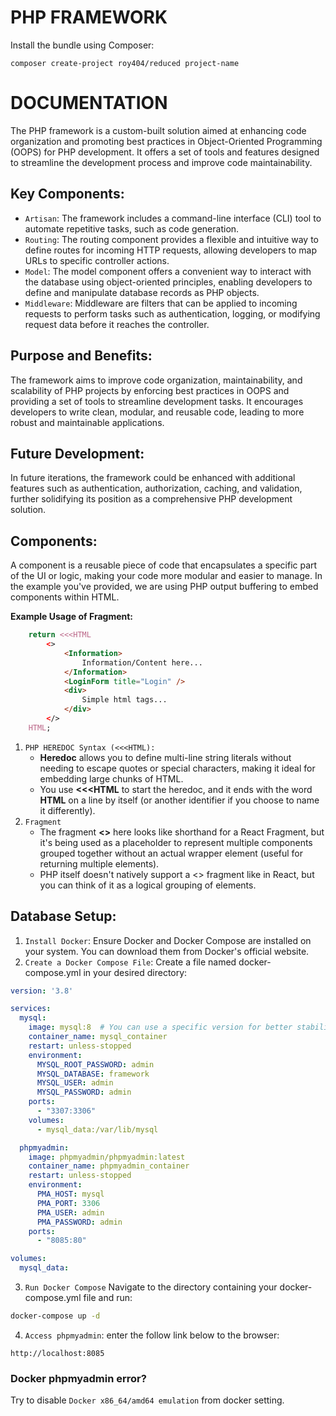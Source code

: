 # PHP FRAMEWORK

Install the bundle using Composer:
```
composer create-project roy404/reduced project-name
```

# DOCUMENTATION

The PHP framework is a custom-built solution aimed at enhancing code organization and promoting best practices in Object-Oriented Programming (OOPS) for PHP development. It offers a set of tools and features designed to streamline the development process and improve code maintainability.

## Key Components:

- `Artisan`: The framework includes a command-line interface (CLI) tool to automate repetitive tasks, such as code generation.
- `Routing`: The routing component provides a flexible and intuitive way to define routes for incoming HTTP requests, allowing developers to map URLs to specific controller actions.
- `Model`: The model component offers a convenient way to interact with the database using object-oriented principles, enabling developers to define and manipulate database records as PHP objects.
- `Middleware`: Middleware are filters that can be applied to incoming requests to perform tasks such as authentication, logging, or modifying request data before it reaches the controller.

## Purpose and Benefits:

The framework aims to improve code organization, maintainability, and scalability of PHP projects by enforcing best practices in OOPS and providing a set of tools to streamline development tasks. It encourages developers to write clean, modular, and reusable code, leading to more robust and maintainable applications.

## Future Development:

In future iterations, the framework could be enhanced with additional features such as authentication, authorization, caching, and validation, further solidifying its position as a comprehensive PHP development solution.

## Components:
A component is a reusable piece of code that encapsulates a specific part of the UI or logic, making your code more modular and easier to manage. In the example you've provided, we are using PHP output buffering to embed components within HTML.

**Example Usage of Fragment:**
```PHP
    return <<<HTML
        <>
            <Information>
                Information/Content here...
            </Information>
            <LoginForm title="Login" />
            <div>
                Simple html tags...
            </div>
        </>
    HTML;
```

1. `PHP HEREDOC Syntax (<<<HTML):` 
   - **Heredoc** allows you to define multi-line string literals without needing to escape quotes or special characters, making it ideal for embedding large chunks of HTML.
   - You use **<<<HTML** to start the heredoc, and it ends with the word **HTML** on a line by itself (or another identifier if you choose to name it differently).
2. `Fragment`
   - The fragment **<>** here looks like shorthand for a React Fragment, but it's being used as a placeholder to represent multiple components grouped together without an actual wrapper element (useful for returning multiple elements).
   - PHP itself doesn't natively support a <> fragment like in React, but you can think of it as a logical grouping of elements.

## Database Setup:

1. `Install Docker`: Ensure Docker and Docker Compose are installed on your system. You can download them from Docker's official website.
2. `Create a Docker Compose File`: Create a file named docker-compose.yml in your desired directory:

```yml
version: '3.8'

services:
  mysql:
    image: mysql:8  # You can use a specific version for better stability
    container_name: mysql_container
    restart: unless-stopped
    environment:
      MYSQL_ROOT_PASSWORD: admin
      MYSQL_DATABASE: framework
      MYSQL_USER: admin
      MYSQL_PASSWORD: admin
    ports:
      - "3307:3306"
    volumes:
      - mysql_data:/var/lib/mysql

  phpmyadmin:
    image: phpmyadmin/phpmyadmin:latest
    container_name: phpmyadmin_container
    restart: unless-stopped
    environment:
      PMA_HOST: mysql
      PMA_PORT: 3306
      PMA_USER: admin
      PMA_PASSWORD: admin
    ports:
      - "8085:80"

volumes:
  mysql_data:
```

3. `Run Docker Compose` Navigate to the directory containing your docker-compose.yml file and run:
```bash
docker-compose up -d
```

4. `Access phpmyadmin`: enter the follow link below to the browser:
```link
http://localhost:8085
```

### Docker phpmyadmin error?

Try to disable `Docker x86_64/amd64 emulation` from docker setting.

